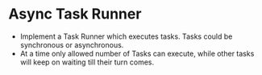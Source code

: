 # Async Task Runner

* Implement a Task Runner which executes tasks. Tasks could be synchronous or asynchronous.
* At a time only allowed number of Tasks can execute, while other tasks will keep on waiting till their turn comes.

